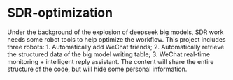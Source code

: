 # SDR-optimization
Under the background of the explosion of deepseek big models, SDR work needs some robot tools to help optimize the workflow. This project includes three robots: 1. Automatically add WeChat friends; 2. Automatically retrieve the structured data of the big model writing table; 3. WeChat real-time monitoring + intelligent reply assistant. The content will share the entire structure of the code, but will hide some personal information.
